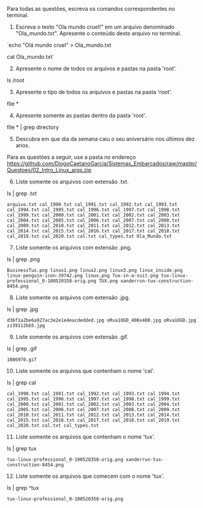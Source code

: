 ﻿Para todas as questões, escreva os comandos correspondentes no terminal.

1. Escreva o texto "Ola mundo cruel!" em um arquivo denominado "Ola_mundo.txt". Apresente o conteúdo deste arquivo no terminal.

`echo "Olá mundo cruel" > Ola_mundo.txt

cat Ola_mundo.txt`

2. Apresente o nome de todos os arquivos e pastas na pasta 'root'.

ls /root

3. Apresente o tipo de todos os arquivos e pastas na pasta 'root'.

file *

4. Apresente somente as pastas dentro da pasta 'root'.

file * | grep directory

5. Descubra em que dia da semana caiu o seu aniversário nos últimos dez anos.

Para as questões a seguir, use a pasta no endereço https://github.com/DiogoCaetanoGarcia/Sistemas_Embarcados/raw/master/Questoes/02_Intro_Linux_arqs.zip

6. Liste somente os arquivos com extensão .txt.

ls | grep .txt

`arquivo.txt
cal_1990.txt
cal_1991.txt
cal_1992.txt
cal_1993.txt
cal_1994.txt
cal_1995.txt
cal_1996.txt
cal_1997.txt
cal_1998.txt
cal_1999.txt
cal_2000.txt
cal_2001.txt
cal_2002.txt
cal_2003.txt
cal_2004.txt
cal_2005.txt
cal_2006.txt
cal_2007.txt
cal_2008.txt
cal_2009.txt
cal_2010.txt
cal_2011.txt
cal_2012.txt
cal_2013.txt
cal_2014.txt
cal_2015.txt
cal_2016.txt
cal_2017.txt
cal_2018.txt
cal_2019.txt
cal_2020.txt
cal.txt
cal_types.txt
Ola_Mundo.txt`


7. Liste somente os arquivos com extensão .png.

ls | grep .png

`BusinessTux.png
linux1.png
linux2.png
linux3.png
linux_inside.png
linux-penguin-icon-39742.png
linux.png
Tux-in-a-suit.png
tux-linux-professional_0-100520358-orig.png
TUX.png
xanderrun-tux-construction-8454.png`

8. Liste somente os arquivos com extensão .jpg.

ls | grep .jpg

`d36f1a2be6a927ac3e2e1e4eacdedded.jpg
oRva1OGD_400x400.jpg
oRva1OGD.jpg
zz39112bb5.jpg`

9. Liste somente os arquivos com extensão .gif.

ls | grep .gif

`1086970.gif`

10. Liste somente os arquivos que contenham o nome 'cal'.

ls | grep cal

`cal_1990.txt
cal_1991.txt
cal_1992.txt
cal_1993.txt
cal_1994.txt
cal_1995.txt
cal_1996.txt
cal_1997.txt
cal_1998.txt
cal_1999.txt
cal_2000.txt
cal_2001.txt
cal_2002.txt
cal_2003.txt
cal_2004.txt
cal_2005.txt
cal_2006.txt
cal_2007.txt
cal_2008.txt
cal_2009.txt
cal_2010.txt
cal_2011.txt
cal_2012.txt
cal_2013.txt
cal_2014.txt
cal_2015.txt
cal_2016.txt
cal_2017.txt
cal_2018.txt
cal_2019.txt
cal_2020.txt
cal.txt
cal_types.txt`

11. Liste somente os arquivos que contenham o nome 'tux'.

ls | grep tux

`tux-linux-professional_0-100520358-orig.png
xanderrun-tux-construction-8454.png`

12. Liste somente os arquivos que comecem com o nome 'tux'.

ls | grep ^tux

`tux-linux-professional_0-100520358-orig.png`
